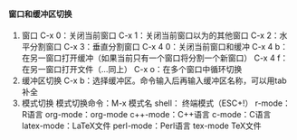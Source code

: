 #### 窗口和缓冲区切换
1. 窗口
        C-x 0：关闭当前窗口
        C-x 1：关闭当前窗口以为的其他窗口
        C-x 2：水平分割窗口
        C-x 3：垂直分割窗口
        C-x 4 0：关闭当前窗口和缓冲
        C-x 4 b：在另一窗口打开缓冲（如果当前只有一个窗口将分割一个新窗口）
        C-x 4 f：在另一窗口打开文件（…同上）
        C-x o：在多个窗口中循环切换
2. 缓冲区切换
        C-x b：选择缓冲区。命令输入后再输入缓冲区名称，可以用tab补全
3.  模式切换
模式切换命令：M-x 模式名
        shell： 终端模式（ESC+!）
        r-mode：R语言
        org-mode：org-mode
        c++-mode：C++语言
        c-mode：C语言
        latex-mode：LaTeX文件
        perl-mode：Perl语言
        tex-mode TeX文件
